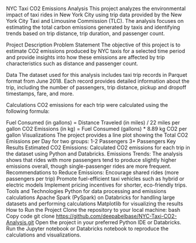 NYC Taxi CO2 Emissions Analysis
This project analyzes the environmental impact of taxi rides in New York City using trip data provided by the New York City Taxi and Limousine Commission (TLC). The analysis focuses on estimating the total carbon emissions generated by taxis and identifying trends based on trip distance, trip duration, and passenger count.

Project Description
Problem Statement
The objective of this project is to estimate CO2 emissions produced by NYC taxis for a selected time period and provide insights into how these emissions are affected by trip characteristics such as distance and passenger count.

Data
The dataset used for this analysis includes taxi trip records in Parquet format from June 2018. Each record provides detailed information about the trip, including the number of passengers, trip distance, pickup and dropoff timestamps, fare, and more.

Calculations
CO2 emissions for each trip were calculated using the following formula:

Fuel Consumed (in gallons) = Distance Traveled (in miles) / 22 miles per gallon
CO2 Emissions (in kg) = Fuel Consumed (gallons) * 8.89 kg CO2 per gallon
Visualizations
The project provides a line plot showing the Total CO2 Emissions per Day for two groups:
1-2 Passengers
3+ Passengers
Key Results
Estimated CO2 Emissions: Calculated CO2 emissions for each trip in the dataset using Python and Databricks.
Emissions Trends: The analysis shows that rides with more passengers tend to produce slightly higher emissions overall, though single-passenger rides are more frequent.
Recommendations to Reduce Emissions:
Encourage shared rides (more passengers per trip)
Promote fuel-efficient taxi vehicles such as hybrid or electric models
Implement pricing incentives for shorter, eco-friendly trips.
Tools and Technologies
Python for data processing and emissions calculations
Apache Spark (PySpark) on Databricks for handling large datasets and performing calculations
Matplotlib for visualizing the results
How to Run the Project
Clone the repository to your local machine:
bash
Copy code
git clone https://github.com/deepabelbase/NYC-Taxi-CO2-Analysis.git
Open the project in your preferred Python IDE or Databricks.
Run the Jupyter notebook or Databricks notebook to reproduce the calculations and visualizations.
